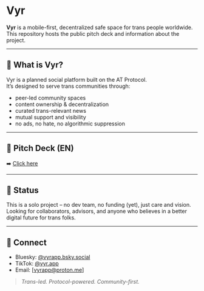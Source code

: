 # Vyr

**Vyr** is a mobile-first, decentralized safe space for trans people worldwide.  
This repository hosts the public pitch deck and information about the project.

---

## 🧭 What is Vyr?

Vyr is a planned social platform built on the AT Protocol.  
It’s designed to serve trans communities through:

- peer-led community spaces
- content ownership & decentralization
- curated trans-relevant news
- mutual support and visibility
- no ads, no hate, no algorithmic suppression

---

## 📎 Pitch Deck (EN)

➡️ [Click here ](https://github.com/ErikNate/vyr/blob/main/Vyr_Pitch_Deck_EN.pdf)

---

## 🙌 Status

This is a solo project – no dev team, no funding (yet), just care and vision.  
Looking for collaborators, advisors, and anyone who believes in a better digital future for trans folks.

---

## 🔗 Connect

- Bluesky: [@vyrapp.bsky.social](https://bsky.app/profile/vyrapp.bsky.social)
- TikTok: [@vyr.app](https://www.tiktok.com/@vyr.app)  
- Email: [vyrapp@proton.me]

> *Trans-led. Protocol-powered. Community-first.*

